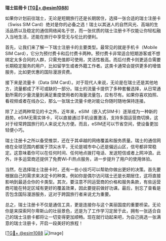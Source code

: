 **瑞士註冊卡 [[TG💪+ @esim1088](https://t.me/s/esim1088)]**

如果你计划前往瑞士，无论是短期旅行还是长期居住，选择一张合适的瑞士注册卡（Swiss SIM Card）绝对是你的必备之选！瑞士以其迷人的自然风光、高端的生活品质以及稳定的通信网络闻名于世，而一张优质的瑞士注册卡不仅能让你轻松融入当地生活，还能在旅行中享受无与伦比的便利。

首先，让我们来了解一下瑞士注册卡的主要类型。最常见的就是手机卡（Mobile SIM Card），它分为预付费卡和后付费卡两种。预付费卡非常适合短期游客或不想绑定太多合同的人群，只需充值即可使用，灵活性极高。而后付费卡则更适合需要长期稳定服务的用户，比如留学生或者外籍工作者。这类卡通常会提供更多的增值服务，比如更优惠的国际漫游资费。

接下来是流量卡（Data SIM Card）。对于现代人来说，无论是在瑞士还是其他地方，流量都成了不可或缺的一部分。瑞士的流量卡提供了多种套餐选择，从日常通勤所需的少量流量到满足重度使用者的海量流量包，应有尽有。如果你喜欢拍照、看视频或者在线办公，那么一张瑞士流量卡绝对能让你随时随地保持连接。

除了上述两种常见的卡之外，近年来，eSIM（嵌入式SIM卡）逐渐成为一种新的趋势。eSIM无需实体卡，可以直接通过手机设置激活，支持多国运营商切换，这对于经常跨国旅行的人来说尤为方便。而且，eSIM还可以节省空间，使设备更加轻便小巧。

瑞士注册卡之所以备受推崇，还在于其卓越的网络覆盖和服务质量。瑞士的通信网络在全球范围内都属于顶尖水平，无论是城市中心还是偏远山区，信号都非常稳定。这意味着你可以在任何时间、任何地点拨打电话、发送短信或者上网冲浪。此外，许多运营商还提供了免费Wi-Fi热点服务，进一步提升了用户的使用体验。

当然，在选择瑞士注册卡时，还有一些小技巧可以帮助你做出更好的决策。首先要根据自己的需求来决定卡的种类，例如你是偶尔访问瑞士还是长期居住，这将直接影响到最适合你的卡类型。其次，要注意不同运营商的价格和服务条款，有些运营商可能在特定区域有更好的覆盖效果，因此要提前做好功课。最后，别忘了查看是否包含国际漫游服务，这对于跨国旅行者来说尤为重要。

总之，瑞士注册卡不仅是通信工具，更是连接你与这个美丽国度的重要桥梁。无论你是来探索阿尔卑斯山的壮丽景色，还是为了工作学习定居于此，拥有一张适合自己的瑞士注册卡都将让一切变得更加顺畅。现在就行动起来吧，为自己挑选一张满意的瑞士注册卡，开启一段美好的旅程！

[[TG💪+ @esim1088](https://t.me/s/esim1088) ![Image](https://i.postimg.cc/4NQfJmqS/Snipaste-2025-05-13-00-14-12.png)]